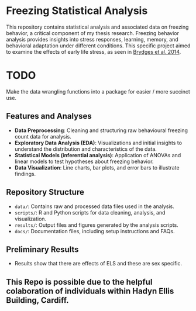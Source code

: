 # Freezing Statistical Analysis
This repository contains statistical analysis and associated data on freezing behavior, a critical component of my thesis research. Freezing behavior analysis provides insights into stress responses, learning, memory, and behavioral adaptation under different conditions. This specific project aimed to examine the effects of early life stress, as seen in [Brydges et al. 2014](https://onlinelibrary.wiley.com/doi/full/10.1002/hipo.22259).

# TODO 
Make the data wrangling functions into a package for easier / more succinct use. 

## Features and Analyses
- **Data Preprocessing**: Cleaning and structuring raw behavioural freezing count data for analysis.
- **Exploratory Data Analysis (EDA)**: Visualizations and initial insights to understand the distribution and characteristics of the data.
- **Statistical Models (inferential analysis)**: Application of ANOVAs and linear models to test hypotheses about freezing behavior.
- **Data Visualization**: Line charts, bar plots, and error bars to illustrate findings.

## Repository Structure
- `data/`: Contains raw and processed data files used in the analysis.
- `scripts/`: R and Python scripts for data cleaning, analysis, and visualization.
- `results/`: Output files and figures generated by the analysis scripts.
- `docs/`: Documentation files, including setup instructions and FAQs.

## Preliminary Results
- Results show that there are effects of ELS and these are sex specific.

## This Repo is possible due to the helpful colaboration of individuals within Hadyn Ellis Building, Cardiff. 
